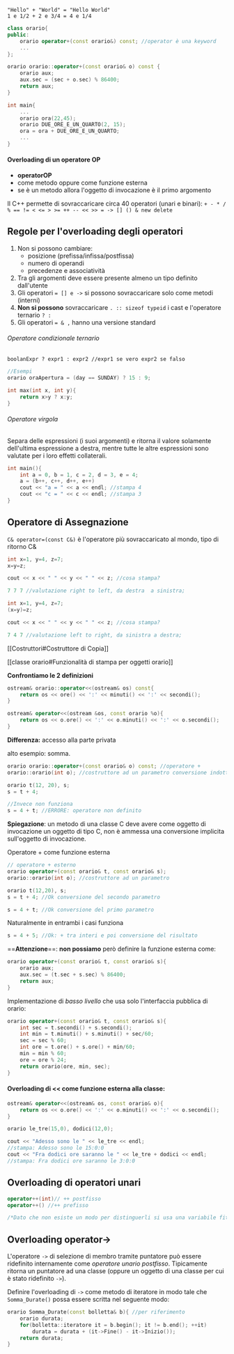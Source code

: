 ````
"Hello" + "World" = "Hello World"
1 e 1/2 + 2 e 3/4 = 4 e 1/4
````

````C++
class orario{
public:
	orario operator+(const orario&) const; //operator è una keyword 
	...
};

orario orario::operator+(const orario& o) const {
	orario aux;
	aux.sec = (sec + o.sec) % 86400;
	return aux;
}

int main{
	...
	orario ora(22,45);
	orario DUE_ORE_E_UN_QUARTO(2, 15);
	ora = ora + DUE_ORE_E_UN_QUARTO;
	...
}
````

#### Overloading di un operatore OP
- **operatorOP**
- come metodo oppure come funzione esterna
- se è un metodo allora l'oggetto di invocazione è il primo argomento

Il C++ permette di sovraccaricare circa 40 operatori (unari e binari):
`+ - * / % == != < <= > >= ++ -- << >> = -> [] () & new delete`

## Regole per l'overloading degli operatori

1. Non si possono cambiare:
	- posizione (prefissa/infissa/postfissa)
	- numero di operandi
	- precedenze e associatività
2. Tra gli argomenti deve essere presente almeno un tipo definito dall'utente
3. Gli operatori `= [] e ->` si possono sovraccaricare solo come metodi (interni)
4.  **Non si possono** sovraccaricare `. :: sizeof typeid` i cast e l'operatore ternario  `? :`
5. Gli operatori `= & ,` hanno una versione standard

###### Operatore condizionale ternario
`boolanExpr ? expr1 : expr2 //expr1 se vero expr2 se falso`

````C++
//Esempi
orario oraApertura = (day == SUNDAY) ? 15 : 9;

int max(int x, int y){
	return x>y ? x:y;
}
````

###### Operatore virgola
Separa delle espressioni (i suoi argomenti) e ritorna il valore solamente dell'ultima espressione a destra, mentre  tutte le altre espressioni sono valutate per i loro effetti collaterali.
````C++
int main(){
	int a = 0, b = 1, c = 2, d = 3, e = 4;
	a = (b++, c++, d++, e++)
	cout << "a = " << a << endl; //stampa 4
	cout << "c = " << c << endl; //stampa 3
}
````

## Operatore di Assegnazione

`C& operator=(const C&)` è l'operatore più sovraccaricato al mondo, tipo di ritorno C&

````C++
int x=1, y=4, z=7;
x=y=z;

cout << x << " " << y << " " << z; //cosa stampa?

7 7 7 //valutazione right to left, da destra  a sinistra;
````

````C++
int x=1, y=4, z=7;
(x=y)=z;

cout << x << " " << y << " " << z; //cosa stampa?

7 4 7 //valutazione left to right, da sinistra a destra;

````

[[Costruttori#Costruttore di Copia]]

[[classe orario#Funzionalità di stampa per oggetti orario]]

**Confrontiamo le 2 definizioni**

````C++
ostream& orario::operator<<(ostream& os) const{
	return os << ore() << ':' << minuti() << ':' << secondi();
}

ostream& operator<<(ostream &os, const orario %o){
	return os << o.ore() << ':' << o.minuti() << ':' << o.secondi();
}
````

**Differenza:** accesso alla parte privata

alto esempio: somma.
````C++
orario orario::operator+(const orario& o) const; //operatore +
orario::orario(int o); //costruttore ad un parametro conversione indotta da int a orario

orario t(12, 20), s;
s = t + 4;

//Invece non funziona
s = 4 + t; //ERRORE: operatore non definito
````

**Spiegazione**: un metodo di una classe C deve avere come oggetto di invocazione un oggetto di tipo C, non è ammessa una conversione implicita sull'oggetto di invocazione.

Operatore + come funzione esterna
````C++
// operatore + esterno
orario operator+(const orario& t, const orario& s);
orario::orario(int o); //costruttore ad un parametro

orario t(12,20), s;
s = t + 4; //Ok conversione del secondo parametro

s = 4 + t; //Ok conversione del primo parametro
````

Naturalmente in entrambi i casi funziona

````C++
s = 4 + 5; //Ok: + tra interi e poi conversione del risultato
````

==**Attenzione**==: **non possiamo** però definire la funzione esterna come:

````C++
orario operator+(const orario& t, const orario& s){
	orario aux;
	aux.sec = (t.sec + s.sec) % 86400;
	return aux;
}
````
Implementazione di *basso livello* che usa solo l'interfaccia pubblica di orario:
````C++
orario operator+(const orario& t, const orario& s){
	int sec = t.secondi() + s.secondi();
	int min = t.minuti() + s.minuti() + sec/60;
	sec = sec % 60;
	int ore = t.ore() + s.ore() + min/60;
	min = min % 60;
	ore = ore % 24;
	return orario(ore, min, sec);
}
````

#### Overloading di << come funzione esterna alla classe:
````C++
ostream& operator<<(ostream& os, const orario& o){
	return os << o.ore() << ':' << o.minuti() << ':' << o.secondi();
}
````
````C++
orario le_tre(15,0), dodici(12,0);

cout << "Adesso sono le " << le_tre << endl;
//stampa: Adesso sono le 15:0:0
cout << "Fra dodici ore saranno le " << le_tre + dodici << endl;
//stampa: Fra dodici ore saranno le 3:0:0
````

## Overloading di operatori unari

````C++
operator++(int)// ++ postfisso
operator++() //++ prefisso

/*Dato che non esiste un modo per distinguerli si usa una variabile fittizzia, quindi si mette solo int per il postfisso e non si mette per il prefisso*/
````

## Overloading operator->

L'operatore `->` di selezione di membro tramite puntatore può essere ridefinito internamente come *operatore unario postfisso*.
Tipicamente ritorna un puntatore ad una classe (oppure un oggetto di una classe per cui è stato ridefinito `->`).

Definire l'overloading di `->` come metodo di iteratore in modo tale che `Somma_Durate()` possa essere scritta nel seguente modo:

````C++
orario Somma_Durate(const bolletta& b){ //per riferimento
	orario durata;
	for(bolletta::iteratore it = b.begin(); it != b.end(); ++it)
		durata = durata + (it->Fine() - it->Inizio());
	return durata;
}
````

